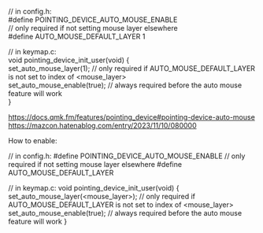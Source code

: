 // in config.h:  
#define POINTING_DEVICE_AUTO_MOUSE_ENABLE  
// only required if not setting mouse layer elsewhere  
#define AUTO_MOUSE_DEFAULT_LAYER 1    


// in keymap.c:  
void pointing_device_init_user(void) {  
    set_auto_mouse_layer(1); // only required if AUTO_MOUSE_DEFAULT_LAYER is not set to index of <mouse_layer>  
    set_auto_mouse_enable(true);         // always required before the auto mouse feature will work  
}  


https://docs.qmk.fm/features/pointing_device#pointing-device-auto-mouse  
https://mazcon.hatenablog.com/entry/2023/11/10/080000  

How to enable:

// in config.h:
#define POINTING_DEVICE_AUTO_MOUSE_ENABLE
// only required if not setting mouse layer elsewhere
#define AUTO_MOUSE_DEFAULT_LAYER <index of your mouse layer>

// in keymap.c:
void pointing_device_init_user(void) {
    set_auto_mouse_layer(<mouse_layer>); // only required if AUTO_MOUSE_DEFAULT_LAYER is not set to index of <mouse_layer>
    set_auto_mouse_enable(true);         // always required before the auto mouse feature will work
}
